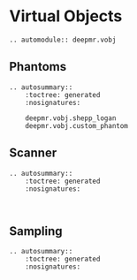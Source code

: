 # Virtual Objects

```{eval-rst}
.. automodule:: deepmr.vobj
```

## Phantoms
```{eval-rst}
.. autosummary::
	:toctree: generated
	:nosignatures:
	
	deepmr.vobj.shepp_logan
    deepmr.vobj.custom_phantom
```

## Scanner

```
.. autosummary::
	:toctree: generated
	:nosignatures:
	
	
```

## Sampling

```
.. autosummary::
	:toctree: generated
	:nosignatures:
	
	
```
